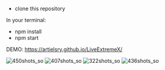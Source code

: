 - clone this repository

In your terminal:
  
- npm install
- npm start

DEMO: https://artielsry.github.io/LiveExtremeX/ 

![450shots_so](https://github.com/ArtielSry/LiveExtremeX/assets/113340763/eb12f6db-99a2-4d6a-9e5f-e0e04da8610e)
![407shots_so](https://github.com/ArtielSry/LiveExtremeX/assets/113340763/0f03bea3-8ede-400d-9593-6ac0dde7de1f)
![322shots_so](https://github.com/ArtielSry/LiveExtremeX/assets/113340763/8f653bff-8cb5-4e7e-968f-5c078075e05e)
![436shots_so](https://github.com/ArtielSry/LiveExtremeX/assets/113340763/c25905d5-b160-4d73-a455-17300f5ac365)

